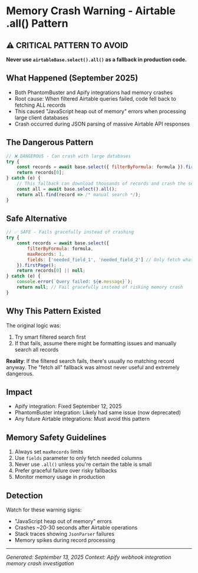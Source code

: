 # Memory Crash Warning - Airtable .all() Pattern

## ⚠️ CRITICAL PATTERN TO AVOID

**Never use `airtableBase.select().all()` as a fallback in production code.**

## What Happened (September 2025)

- Both PhantomBuster and Apify integrations had memory crashes
- Root cause: When filtered Airtable queries failed, code fell back to fetching ALL records
- This caused "JavaScript heap out of memory" errors when processing large client databases
- Crash occurred during JSON parsing of massive Airtable API responses

## The Dangerous Pattern

```javascript
// ❌ DANGEROUS - Can crash with large databases
try {
    const records = await base.select({ filterByFormula: formula }).firstPage();
    return records[0];
} catch (e) {
    // This fallback can download thousands of records and crash the server
    const all = await base.select().all(); 
    return all.find(record => /* manual search */);
}
```

## Safe Alternative

```javascript
// ✅ SAFE - Fails gracefully instead of crashing
try {
    const records = await base.select({ 
        filterByFormula: formula,
        maxRecords: 1,
        fields: ['needed_field_1', 'needed_field_2'] // Only fetch what you need
    }).firstPage();
    return records[0] || null;
} catch (e) {
    console.error(`Query failed: ${e.message}`);
    return null; // Fail gracefully instead of risking memory crash
}
```

## Why This Pattern Existed

The original logic was:
1. Try smart filtered search first
2. If that fails, assume there might be formatting issues and manually search all records

**Reality**: If the filtered search fails, there's usually no matching record anyway. The "fetch all" fallback was almost never useful and extremely dangerous.

## Impact

- Apify integration: Fixed September 12, 2025
- PhantomBuster integration: Likely had same issue (now deprecated)
- Any future Airtable integrations: Must avoid this pattern

## Memory Safety Guidelines

1. Always set `maxRecords` limits
2. Use `fields` parameter to only fetch needed columns
3. Never use `.all()` unless you're certain the table is small
4. Prefer graceful failure over risky fallbacks
5. Monitor memory usage in production

## Detection

Watch for these warning signs:
- "JavaScript heap out of memory" errors
- Crashes ~20-30 seconds after Airtable operations
- Stack traces showing `JsonParser` failures
- Memory spikes during record processing

---
*Generated: September 13, 2025*
*Context: Apify webhook integration memory crash investigation*
